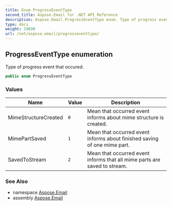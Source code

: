 ```yaml
---
title: Enum ProgressEventType
second_title: Aspose.Email for .NET API Reference
description: Aspose.Email.ProgressEventType enum. Type of progress event that occured
type: docs
weight: 19690
url: /net/aspose.email/progresseventtype/
---
```

## ProgressEventType enumeration

Type of progress event that occured.

```csharp
public enum ProgressEventType
```

### Values

| Name | Value | Description |
| --- | --- | --- |
| MimeStructureCreated | `0` | Mean that occurred event informs about mime structure is created. |
| MimePartSaved | `1` | Mean that occurred event informs about finished saving of one mime part. |
| SavedToStream | `2` | Mean that occurred event informs that all mime parts are saved to stream. |

### See Also

* namespace [Aspose.Email](../../aspose.email/)
* assembly [Aspose.Email](../../)


